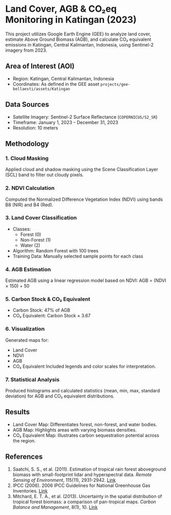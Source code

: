 # Land Cover, AGB & CO₂eq Monitoring in Katingan (2023)

This project utilizes Google Earth Engine (GEE) to analyze land cover, estimate Above Ground Biomass (AGB), and calculate CO₂ equivalent emissions in Katingan, Central Kalimantan, Indonesia, using Sentinel-2 imagery from 2023.

## Area of Interest (AOI)

- Region: Katingan, Central Kalimantan, Indonesia
- Coordinates: As defined in the GEE asset `projects/gee-bellaesti/assets/Katingan`

## Data Sources

- Satellite Imagery: Sentinel-2 Surface Reflectance (`COPERNICUS/S2_SR`)
- Timeframe: January 1, 2023 – December 31, 2023
- Resolution: 10 meters

## Methodology

### 1. Cloud Masking
Applied cloud and shadow masking using the Scene Classification Layer (SCL) band to filter out cloudy pixels.

### 2. NDVI Calculation
Computed the Normalized Difference Vegetation Index (NDVI) using bands B8 (NIR) and B4 (Red).

### 3. Land Cover Classification
- Classes:
  - Forest (0)
  - Non-Forest (1)
  - Water (2)
- Algorithm: Random Forest with 100 trees
- Training Data: Manually selected sample points for each class

### 4. AGB Estimation
Estimated AGB using a linear regression model based on NDVI:
AGB = (NDVI × 150) + 50

### 5. Carbon Stock & CO₂ Equivalent
- Carbon Stock: 47% of AGB
- CO₂ Equivalent: Carbon Stock × 3.67

### 6. Visualization
Generated maps for:
- Land Cover
- NDVI
- AGB
- CO₂ Equivalent
Included legends and color scales for interpretation.

### 7. Statistical Analysis
Produced histograms and calculated statistics (mean, min, max, standard deviation) for AGB and CO₂ equivalent distributions.

## Results
- Land Cover Map: Differentiates forest, non-forest, and water bodies.
- AGB Map: Highlights areas with varying biomass densities.
- CO₂ Equivalent Map: Illustrates carbon sequestration potential across the region.

## References
1. Saatchi, S. S., et al. (2011). Estimation of tropical rain forest aboveground biomass with small-footprint lidar and hyperspectral data. *Remote Sensing of Environment*, 115(11), 2931-2942. [Link](https://www.sciencedirect.com/science/article/abs/pii/S0034425711001404)
2. IPCC (2006). 2006 IPCC Guidelines for National Greenhouse Gas Inventories. [Link](https://www.ipcc-nggip.iges.or.jp/public/2006gl/)
3. Mitchard, E. T. A., et al. (2013). Uncertainty in the spatial distribution of tropical forest biomass: a comparison of pan-tropical maps. *Carbon Balance and Management*, 8(1), 10. [Link](https://cbmjournal.biomedcentral.com/articles/10.1186/1750-0680-8-10)



